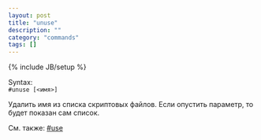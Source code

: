 ```yaml
---
layout: post
title: "unuse"
description: ""
category: "commands"
tags: []
---
```

{% include JB/setup %}

Syntax:  
`#unuse [<имя>]`

Удалить имя из списка скриптовых файлов. Если опустить параметр, то будет показан сам список.

См. также: [#use](#use)